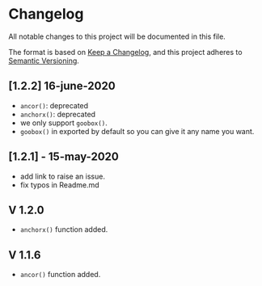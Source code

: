 # Changelog

All notable changes to this project will be documented in this file.

The format is based on [Keep a Changelog](https://keepachangelog.com/en/1.0.0/),
and this project adheres to [Semantic Versioning](https://semver.org/spec/v2.0.0.html).

## [1.2.2] 16-june-2020

- `ancor()`: deprecated
- `anchorx()`: deprecated
- we only support `goobox()`.
- `goobox()` in exported by default so you can give it any name you want.

## [1.2.1] - 15-may-2020

- add link to raise an issue.
- fix typos in Readme.md

## V 1.2.0

- `anchorx()` function added.

## V 1.1.6

- `ancor()` function added.
